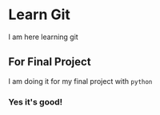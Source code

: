 # Learn Git
I am here learning git

## For Final Project
I am doing it for my final project with `python`

### Yes it's good!